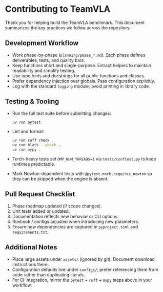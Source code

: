 # Contributing to TeamVLA

Thank you for helping build the TeamVLA benchmark. This document summarizes the key practices we follow across the repository.

## Development Workflow

- Work phase-by-phase (`planning/phase_*.md`). Each phase defines deliverables, tests, and quality bars.
- Keep functions short and single-purpose. Extract helpers to maintain readability and simplify testing.
- Use type hints and docstrings for all public functions and classes.
- Prefer dependency injection over globals. Pass configuration explicitly.
- Log with the standard `logging` module; avoid printing in library code.

## Testing & Tooling

- Run the full test suite before submitting changes:

  ```bash
  uv run pytest
  ```

- Lint and format:

  ```bash
  uv run ruff check .
  uv run black --check .
  uv run mypy .
  ```

- Torch-heavy tests set `OMP_NUM_THREADS=1` via `tests/conftest.py` to keep runtimes predictable.
- Mark Newton-dependent tests with `@pytest.mark.requires_newton` so they can be skipped when the engine is absent.

## Pull Request Checklist

1. Phase roadmap updated (if scope changes).
2. Unit tests added or updated.
3. Documentation reflects new behavior or CLI options.
4. Runbook / configs adjusted when introducing new parameters.
5. Ensure new dependencies are captured in `pyproject.toml` and `requirements.txt`.

## Additional Notes

- Place large assets under `assets/` (ignored by git). Document download instructions there.
- Configuration defaults live under `configs/`; prefer referencing them from code rather than duplicating literals.
- For CI integration, mirror the `pytest` + `ruff` + `mypy` steps above in your workflow.

